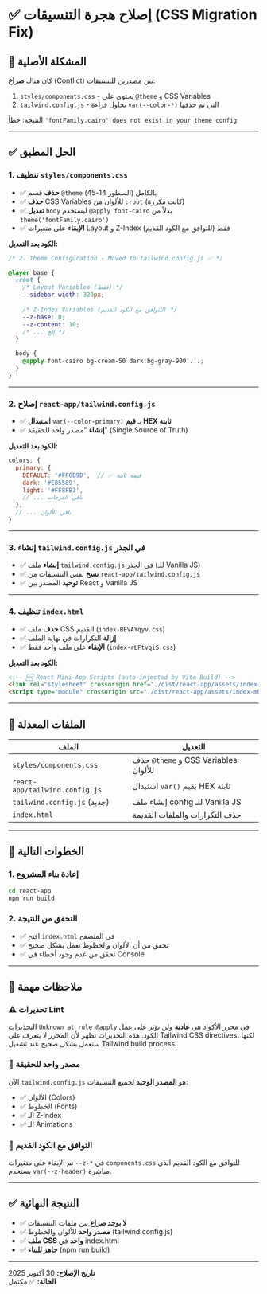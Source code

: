 # ✅ إصلاح هجرة التنسيقات (CSS Migration Fix)

## 🎯 المشكلة الأصلية
كان هناك **صراع** (Conflict) بين مصدرين للتنسيقات:
1. `styles/components.css` - يحتوي على `@theme` و CSS Variables
2. `tailwind.config.js` - يحاول قراءة `var(--color-*)` التي تم حذفها

النتيجة: خطأ `'fontFamily.cairo' does not exist in your theme config`

---

## ✅ الحل المطبق

### 1. تنظيف `styles/components.css`
- ✅ **حذف** قسم `@theme` بالكامل (السطور 14-45)
- ✅ **حذف** CSS Variables للألوان من `:root` (كانت مكررة)
- ✅ **تعديل** `body` ليستخدم `@apply font-cairo` بدلاً من `theme('fontFamily.cairo')`
- ✅ **الإبقاء** على متغيرات Layout و Z-Index فقط (للتوافق مع الكود القديم)

**الكود بعد التعديل:**
```css
/* 2. Theme Configuration - Moved to tailwind.config.js ✅ */

@layer base {
  :root {
    /* Layout Variables (فقط) */
    --sidebar-width: 320px;
    
    /* Z-Index Variables (للتوافق مع الكود القديم) */
    --z-base: 0;
    --z-content: 10;
    /* ... إلخ */
  }

  body {
    @apply font-cairo bg-cream-50 dark:bg-gray-900 ...;
  }
}
```

---

### 2. إصلاح `react-app/tailwind.config.js`
- ✅ **استبدال** `var(--color-primary)` بـ **قيم HEX ثابتة**
- ✅ **إنشاء** "مصدر واحد للحقيقة" (Single Source of Truth)

**الكود بعد التعديل:**
```js
colors: {
  primary: {
    DEFAULT: '#FF6B9D',  // ✅ قيمة ثابتة
    dark: '#E85589',
    light: '#FF8FB3',
    // ... باقي الدرجات
  },
  // ... باقي الألوان
}
```

---

### 3. إنشاء `tailwind.config.js` في الجذر
- ✅ **إنشاء** ملف `tailwind.config.js` في الجذر (للـ Vanilla JS)
- ✅ **نسخ** نفس التنسيقات من `react-app/tailwind.config.js`
- ✅ **توحيد** المصدر بين React و Vanilla JS

---

### 4. تنظيف `index.html`
- ✅ **حذف** ملف CSS القديم (`index-BEVAYqyv.css`)
- ✅ **إزالة** التكرارات في نهاية الملف
- ✅ **الإبقاء** على ملف واحد فقط (`index-rLFtvqiS.css`)

**الكود بعد التعديل:**
```html
<!-- 🆕 React Mini-App Scripts (auto-injected by Vite Build) -->
<link rel="stylesheet" crossorigin href="./dist/react-app/assets/index-rLFtvqiS.css">
<script type="module" crossorigin src="./dist/react-app/assets/index-mUTG8WA-.js"></script>
```

---

## 📂 الملفات المعدلة

| الملف | التعديل |
|------|---------|
| `styles/components.css` | حذف `@theme` و CSS Variables للألوان |
| `react-app/tailwind.config.js` | استبدال `var()` بقيم HEX ثابتة |
| `tailwind.config.js` (جديد) | إنشاء ملف config للـ Vanilla JS |
| `index.html` | حذف التكرارات والملفات القديمة |

---

## 🚀 الخطوات التالية

### 1. إعادة بناء المشروع
```bash
cd react-app
npm run build
```

### 2. التحقق من النتيجة
- ✅ افتح `index.html` في المتصفح
- ✅ تحقق من أن الألوان والخطوط تعمل بشكل صحيح
- ✅ تحقق من عدم وجود أخطاء في Console

---

## 📝 ملاحظات مهمة

### ⚠️ تحذيرات Lint
التحذيرات `Unknown at rule @apply` في محرر الأكواد هي **عادية** ولن تؤثر على عمل الكود. هذه التحذيرات تظهر لأن المحرر لا يتعرف على Tailwind CSS directives، لكنها ستعمل بشكل صحيح عند تشغيل Tailwind build process.

### 🎨 مصدر واحد للحقيقة
الآن `tailwind.config.js` هو **المصدر الوحيد** لجميع التنسيقات:
- ✅ الألوان (Colors)
- ✅ الخطوط (Fonts)
- ✅ الـ Z-Index
- ✅ الـ Animations

### 🔄 التوافق مع الكود القديم
تم الإبقاء على متغيرات `--z-*` في `components.css` للتوافق مع الكود القديم الذي يستخدم `var(--z-header)` مباشرة.

---

## ✅ النتيجة النهائية

- ✅ **لا يوجد صراع** بين ملفات التنسيقات
- ✅ **مصدر واحد** للألوان والخطوط (tailwind.config.js)
- ✅ **ملف CSS واحد** في index.html
- ✅ **جاهز للبناء** (npm run build)

---

**تاريخ الإصلاح:** 30 أكتوبر 2025  
**الحالة:** ✅ مكتمل
